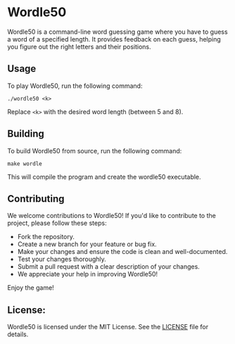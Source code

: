 # Wordle50

Wordle50 is a command-line word guessing game where you have to guess a word of a specified length. It provides feedback on each guess, helping you figure out the right letters and their positions.

## Usage

To play Wordle50, run the following command:

```shell
./wordle50 <k>
```
Replace `<k>` with the desired word length (between 5 and 8).

## Building

To build Wordle50 from source, run the following command:
```shell
make wordle
```

This will compile the program and create the wordle50 executable.

## Contributing
We welcome contributions to Wordle50! If you'd like to contribute to the project, please follow these steps:

* Fork the repository.
* Create a new branch for your feature or bug fix.
* Make your changes and ensure the code is clean and well-documented.
* Test your changes thoroughly.
* Submit a pull request with a clear description of your changes.
* We appreciate your help in improving Wordle50!

Enjoy the game!

## License:

Wordle50 is licensed under the MIT License. See the [LICENSE](LICENSE) file for details.
